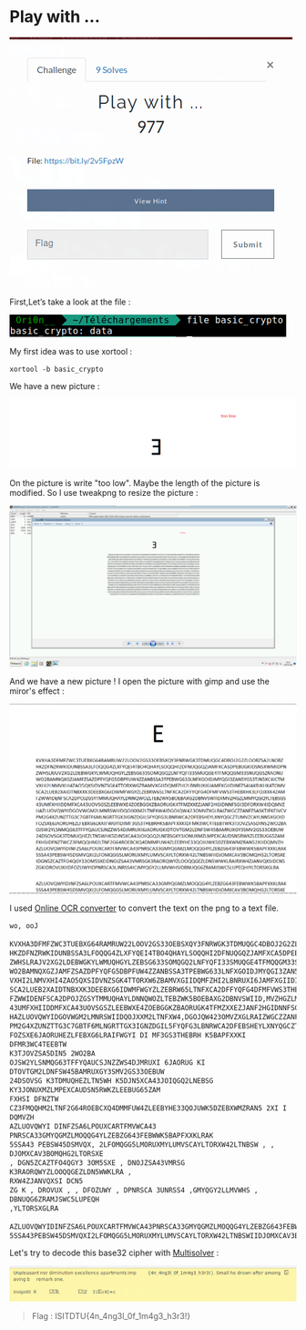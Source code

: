 # Play with ...

![](./img/1.png#center)

First,Let’s take a look at the file :

![](./img/2.png#center)

My first idea was to use xortool :

```
xortool -b basic_crypto
```

We have a new picture : 

![](./img/3.png#center)

On the picture is write "too low". Maybe the length of the picture is modified. So I use tweakpng to resize the picture :

![](./img/4.png#center)

And we have a new picture ! I open the picture with gimp and use the miror's effect :

![](./img/5.png#center)


I used [Online OCR converter](http://www.free-online-ocr.com/) to convert the text on the png to a text file.

```
wo, ooJ

KVXHA3DFMFZWC3TUEBXG64RAMRUW22LOOV2GS33OEBSXQY3FNRWGK3TDMUQGC4DBOJ2G2ZLOORZSA2LNOBZ
HKZDFNZRWKIDUNBSSA3LFOQQG4ZLXFYQEI4TBO4QHAYLSOQQHI2DFNUQGQZJAMFXCA5DPEBUGKIDSN5XWMIDPN
ZWHSLRAJV2XG2LDEBWGKYLWMUQHGYLZEBSG633SOMQGQ2LNFYQFI33SMUQGE4TFMQQGM33SNUQGSZRAONU
WO2BAMNQXGZJAMFZSAZDPFYQFG5DBPFUW4ZZANBSSA3TPEBWG633LNFXGOIDJMYQGI3ZAN5YGS3TJN5XC4ICTM
VXHI2LNMVXHI4ZAO5QXSIDVNZSGK4TTORXW6ZBAMVXGIIDQMFZHI2LBNRUXI6JAMFXGIIDINFZS4IAKBJKHK4TOMV
SCA2LUEB2XAIDTNBXXK3DEEBXG6IDWMFWGYZLZEBRW65LTNFXCA2DFFYQFG4DFMFVWS3THEBXHK3LFOJXXK4ZAM
FZWWIDENFSCA2DPOJZGSYTMMUQHAYLDNNQWOZLTEBZWK5BOEBAXG2DBNVSWIID,MVZHGZLMMYQGQYLTEBSGS
43UMFXHIIDDMFXCA43UOVSGSZLEEBWXE4ZOEBGGKZBAORUGK4TFMZXXEZJANF2HGIDNNFSGI3DFORXW4IDQMVZ
HAZLUOVQWYIDGOVWGM2LMNRSWIIDQOJXXM2LTNFXW4,DGOJQW423OMVZXGLRAIZWGCZZANFZSASKTJFKEIVCV
PM2G4XZUNZTTG3C7GBTF6MLNGRTTGX3IGNZDGIL5FYQFG3LBNRWCA2DFEBSHEYLXNYQGCZTUMVZCAYLNN5XGOID
FOZSXE6JAORUHEZLFEBXG6LRAIFWGYI DI MF3GS3THEBRH K5BAPFXXKI DFMR3WC4TEEBTW 
K3TJOVZSA5DIN5 2WO2BA
OJSW2YLSNMQG63TFFYQAUCSJNZZWS4DJMRUXI 6JAORUG KI 
DTOVTGM2LDNFSW45BAMRUXGY3SMV2GS33OEBUW
24DSOVSG K3TDMUQHEZLTN5WH K5DJN5XCA43JOIQGQ2LNEBSG 
KY3JONUXMZLMPEXCAUDSN5RWKZLEEBUG65ZAM
FXHSI DFNZTW CZ3FMQQHM2LTNF2G64ROEBCXQ4DMMFUW4ZLEEBYHE33QOJUWK5DZEBXWMZRAN5 2XI I 
DQMVZH
AZLUOVQWYI DINFZSA6LPOUXCARTFMVWCA43 
PNRSCA33GMYQGMZLMOQQG4YLZEBZG643FEBWWK5BAPFXXKLRAK
5SSA43 PEBSW45DSMVQX, 2LFOMQGG5LMORUXMYLUMVSCAYLTORXW42LTNBSW , , 
DJOMXCAV3BOMQHG2LTORSXE
, DGN5ZCAZTFO4QGY3 3OM5SXE , DNOJZSA43VMRSG K3RAORQWYZLOOQQGEZLDN5WWKLRA , 
RXW4ZJANVQXSI DCN5
ZG K , DROVUX , , DFOZUWY , DPNRSCA 3UNRSS4 ,GMYQGY2LLMVWHS , DBNUQG6ZRAMJSWC5LUPEQH 
,YLTORSXGLRA

AZLUOVQWYIDINFZSA6LPOUXCARTFMVWCA43PNRSCA33GMYQGMZLMOQQG4YLZEBZG643FEBWWK5BAPFXXKLRAK
5SSA43PEBSW45DSMVQXI2LFOMQGG5LMORUXMYLUMVSCAYLTORXW42LTNBSWIIDJOMXCAV3BOMQHG2LTORSXE
```

Let's try to decode this base32 cipher with [Multisolver](https://geocaching.dennistreysa.de/multisolver/) :


![](./img/6.png#center)



> Flag : ISITDTU{4n_4ng3l_0f_1m4g3_h3r3!}